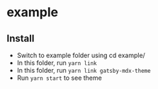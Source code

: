 # example

## Install

- Switch to example folder using cd example/
- In this folder, run `yarn link`
- In this folder, run `yarn link gatsby-mdx-theme`
- Run `yarn start` to see theme
